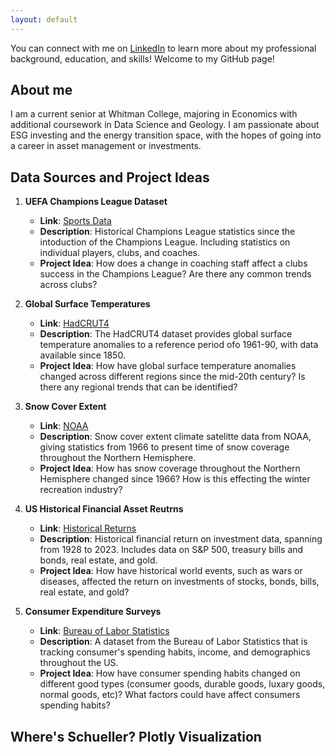 ```yaml
---
layout: default
---
```


You can connect with me on [LinkedIn](https://www.linkedin.com/in/owenkim03/) to learn more about my professional background, education, and skills! Welcome to my GitHub page!

## About me

I am a current senior at Whitman College, majoring in Economics with additional coursework in Data Science and Geology. I am passionate about ESG investing and the energy transition space, with the hopes of going into a career in asset management or investments. 

## Data Sources and Project Ideas

1. **UEFA Champions League Dataset**  
   - **Link**: [Sports Data]((https://sports-statistics.com/sports-data/sports-data-sets-for-data-modeling-visualization-predictions-machine-learning/))  
   - **Description**: Historical Champions League statistics since the intoduction of the Champions League. Including statistics on individual players, clubs, and coaches.   
   - **Project Idea**: How does a change in coaching staff affect a clubs success in the Champions League? Are there any common trends across clubs? 

2. **Global Surface Temperatures**  
   - **Link**: [HadCRUT4](https://www.metoffice.gov.uk/hadobs/hadcrut4/)  
   - **Description**: The HadCRUT4 dataset provides global surface temperature anomalies to a reference period ofo 1961-90, with data available since 1850.  
   - **Project Idea**: How have global surface temperature anomalies changed across different regions since the mid-20th century? Is there any regional trends that can be identified?
  
3. **Snow Cover Extent**  
   - **Link**: [NOAA](https://www.ncei.noaa.gov/products/climate-data-records/snow-cover-extent)  
   - **Description**: Snow cover extent climate satelitte data from NOAA, giving statistics from 1966 to present time of snow coverage throughout the Northern Hemisphere. 
   - **Project Idea**: How has snow coverage throughout the Northern Hemisphere changed since 1966? How is this effecting the winter recreation industry?   

4. **US Historical Financial Asset Reutrns**  
   - **Link**: [Historical Returns](https://pages.stern.nyu.edu/~adamodar/New_Home_Page/datafile/histretSP.html)  
   - **Description**: Historical financial return on investment data, spanning from 1928 to 2023. Includes data on S&P 500, treasury bills and bonds, real estate, and gold.
   - **Project Idea**: How have historical world events, such as wars or diseases, affected the return on investments of stocks, bonds, bills, real estate, and gold?  

5. **Consumer Expenditure Surveys**  
   - **Link**: [Bureau of Labor Statistics](https://www.bls.gov/cex/)  
   - **Description**: A dataset from the Bureau of Labor Statistics that is tracking consumer's spending habits, income, and demographics throughout the US.  
   - **Project Idea**: How have consumer spending habits changed on different good types (consumer goods, durable goods, luxary goods, normal goods, etc)? What factors could have affect consumers spending habits?

## Where's Schueller? Plotly Visualization

